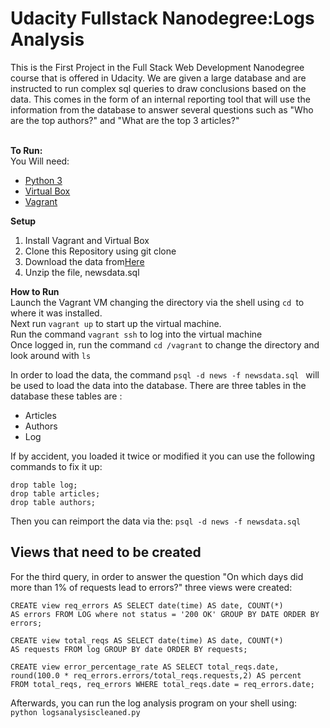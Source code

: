 <h1>Udacity Fullstack Nanodegree:Logs Analysis</h1>

This is the First Project in the Full Stack Web Development Nanodegree course that is offered in Udacity. We are given a large database 
and are instructed to run complex sql queries to draw conclusions based on the data. This comes
in the form of an internal reporting tool that will use the information from the database to 
answer several questions such as "Who are the top authors?" and "What are the top 3 articles?"
<br> 
<br>

<b>To Run:</b><br>
You Will need:<br> 
<ul>
  <li><a href="https://www.python.org/downloads/">Python 3</a></li>
  <li><a href="https://www.virtualbox.org/wiki/Download_Old_Builds_5_1">Virtual Box</a></li>
  <li><a href="https://www.vagrantup.com/downloads.html">Vagrant</a></li>
</ul>

<b>Setup</b>
<ol>
  <li>Install Vagrant and Virtual Box</li>
  <li>Clone this Repository using git clone </li>
  <li>Download the data from<a href="https://d17h27t6h515a5.cloudfront.net/topher/2016/August/57b5f748_newsdata/newsdata.zip">Here</a </li>
    <li>Unzip the file, newsdata.sql</li>
  
</ol>  

<b>How to Run</b>
<br>
Launch the Vagrant VM changing the directory via the shell using ```cd ```to where it was installed.<br>
Next run ```vagrant up``` to start up the virtual machine. <br>
Run the command   ```vagrant ssh``` to log into the virtual machine<br>
Once logged in, run the command ```cd /vagrant``` to change the directory and look around with ```ls```<br>

In order to load the data, the command ```psql -d news -f newsdata.sql ``` will be used to load the data into the database. There are three tables in the database these tables are :
<ul>
  <li>Articles</li>
  <li>Authors</li>
  <li>Log</li>
</ul>

If by accident, you loaded it twice or modified it you can use the following commands to fix it up: 

```
drop table log;
drop table articles;
drop table authors;
```
Then you can reimport the data via the: 
```psql -d news -f newsdata.sql ```


<h2> Views that need to be created</h2> 
For the third query, in order to answer the question "On which days did more than 1% of requests lead to errors?" three views were created: 

```
CREATE view req_errors AS SELECT date(time) AS date, COUNT(*) 
AS errors FROM LOG where not status = '200 OK' GROUP BY DATE ORDER BY errors; 
```

```
CREATE view total_reqs AS SELECT date(time) AS date, COUNT(*)
AS requests FROM log GROUP BY date ORDER BY requests;
```

```
CREATE view error_percentage_rate AS SELECT total_reqs.date,
round(100.0 * req_errors.errors/total_reqs.requests,2) AS percent
FROM total_reqs, req_errors WHERE total_reqs.date = req_errors.date;

```
Afterwards, you can run the log analysis program on your shell using:<br> 
``` python logsanalysiscleaned.py ```





 

